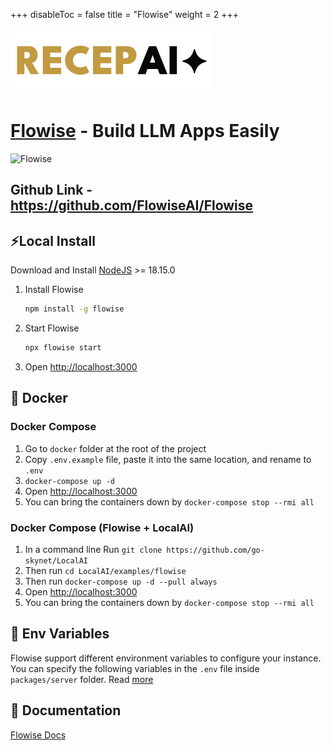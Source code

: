 
+++
disableToc = false
title = "Flowise"
weight = 2
+++

![Flowise](https://raw.githubusercontent.com/FlowiseAI/Flowise/main/images/flowise.png)

# [Flowise](https://github.com/FlowiseAI/Flowise) - Build LLM Apps Easily

![Flowise](https://raw.githubusercontent.com/FlowiseAI/Flowise/blob/main/images/flowise.gif)

## Github Link - https://github.com/FlowiseAI/Flowise

## ⚡Local Install

Download and Install [NodeJS](https://nodejs.org/en/download) >= 18.15.0

1. Install Flowise
    ```bash
    npm install -g flowise
    ```
2. Start Flowise

    ```bash
    npx flowise start
    ```

3. Open [http://localhost:3000](http://localhost:3000)

## 🐳 Docker

### Docker Compose

1. Go to `docker` folder at the root of the project
2. Copy `.env.example` file, paste it into the same location, and rename to `.env`
3. `docker-compose up -d`
4. Open [http://localhost:3000](http://localhost:3000)
5. You can bring the containers down by `docker-compose stop --rmi all`

### Docker Compose (Flowise + LocalAI)

1. In a command line Run ``git clone https://github.com/go-skynet/LocalAI``
2. Then run ``cd LocalAI/examples/flowise``
3. Then run ``docker-compose up -d --pull always``
4. Open [http://localhost:3000](http://localhost:3000)
5. You can bring the containers down by `docker-compose stop --rmi all`

## 🌱 Env Variables

Flowise support different environment variables to configure your instance. You can specify the following variables in the `.env` file inside `packages/server` folder. Read [more](https://github.com/FlowiseAI/Flowise/blob/main/CONTRIBUTING.md#-env-variables)

## 📖 Documentation

[Flowise Docs](https://docs.flowiseai.com/)
